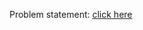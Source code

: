 Problem statement: [click here](https://www.cse.iitb.ac.in/~shivaram/teaching/old/cs747-a2022/pa-3/programming-assignment-3.html)
